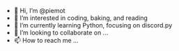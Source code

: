 - 👋 Hi, I’m @piemot
- 👀 I’m interested in coding, baking, and reading
- 🌱 I’m currently learning Python, focusing on discord.py
- 💞️ I’m looking to collaborate on ...
- 📫 How to reach me ...
